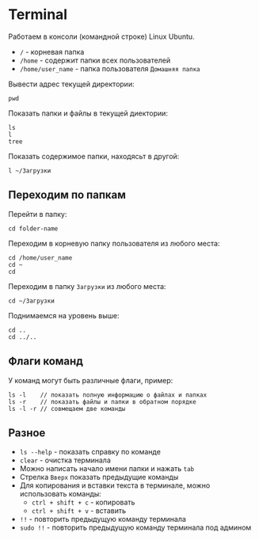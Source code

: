 # Terminal
Работаем в консоли (командной строке) Linux Ubuntu.

- `/` - корневая папка
- `/home` - содержит папки всех пользователей
- `/home/user_name` - папка пользователя `Домашняя папка`

Вывести адрес текущей директории:

    pwd

Показать папки и файлы в текущей диектории:

    ls
    l
    tree

Показать содержимое папки, находясьт в другой:

    l ~/Загрузки

## Переходим по папкам

Перейти в папку:

    cd folder-name

Переходим в корневую папку пользователя из любого места:

    cd /home/user_name
    cd ~
    cd

Переходим в папку `Загрузки` из любого места:

    cd ~/Загрузки

Поднимаемся на уровень выше:

    cd ..
    cd ../..

## Флаги команд
У команд могут быть различные флаги, пример:

    ls -l    // показать полную информацию о файлах и папках
    ls -r    // показать файлы и папки в обратном порядке
    ls -l -r // совмещаем две команды

## Разное
- `ls --help` - показать справку по команде
- `clear` - очистка терминала
- Можно написать начало имени папки и нажать `tab`
- Стрелка `Вверх` показать предыдущие команды
- Для копирования и вставки текста в терминале, можно использовать команды:
    - `ctrl + shift + c` - копировать
    - `ctrl + shift + v` - вставить
- `!!` - повторить предыдущую команду терминала
- `sudo !!` - повторить предыдущую команду терминала под админом
